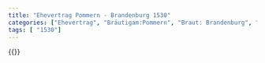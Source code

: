 ```yaml
---
title: "Ehevertrag Pommern - Brandenburg 1530"
categories: ["Ehevertrag", "Bräutigam:Pommern", "Braut: Brandenburg", "Eheschließung vollzogen?:Ja", "verschiedenkonfessionelle Ehe?:unbekannt", "Dynastie Bräutigam:Greifen", "Akteur Bräutigam:Greifen", "Akteur Braut:Hohenzollern", "Textbezug?:nein", "Ständisch?:nein", "Ratifikation?:nein", "Sonstiges?:nein", "Bräutigam:Pommern", "Braut: Brandenburg"]
tags: [ "1530"]
---
```

<!--more-->
{{<v35>}}